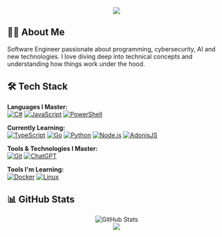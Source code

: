 <div align="center">
  <img src="https://capsule-render.vercel.app/api?type=waving&color=0:4F94CD,100:63B8FF&height=200&section=header&text=Hi%20there!%20I'm%20Thriz&fontSize=40&animation=fadeIn" />
</div>

## 👨‍💻 About Me

Software Engineer passionate about programming, cybersecurity, AI and new technologies. I love diving deep into technical concepts and understanding how things work under the hood.

## 🛠️ Tech Stack

**Languages I Master:**  
[![C#](https://img.shields.io/badge/C%23-239120?style=flat&logo=c-sharp&logoColor=white)](https://dotnet.microsoft.com/languages/csharp)
[![JavaScript](https://img.shields.io/badge/JavaScript-F7DF1E?style=flat&logo=javascript&logoColor=black)](https://developer.mozilla.org/en-US/docs/Web/JavaScript)
[![PowerShell](https://img.shields.io/badge/PowerShell-5391FE?style=flat&logo=powershell&logoColor=white)](https://learn.microsoft.com/powershell/)

**Currently Learning:**  
[![TypeScript](https://img.shields.io/badge/TypeScript-007ACC?style=flat&logo=typescript&logoColor=white)](https://www.typescriptlang.org/)
[![Go](https://img.shields.io/badge/Go-00ADD8?style=flat&logo=go&logoColor=white)](https://go.dev/)
[![Python](https://img.shields.io/badge/Python-3776AB?style=flat&logo=python&logoColor=white)](https://www.python.org/)
[![Node.js](https://img.shields.io/badge/Node.js-339933?style=flat&logo=node.js&logoColor=white)](https://nodejs.org/)
[![AdonisJS](https://img.shields.io/badge/AdonisJS-5A45FF?style=flat&logo=adonisjs&logoColor=white)](https://adonisjs.com/)

**Tools & Technologies I Master:**  
[![Git](https://img.shields.io/badge/Git-F05032?style=flat&logo=git&logoColor=white)](https://git-scm.com/)
[![ChatGPT](https://img.shields.io/badge/ChatGPT-74aa9c?style=flat&logo=openai&logoColor=white)](https://chat.openai.com/)

**Tools I'm Learning:**  
[![Docker](https://img.shields.io/badge/Docker-2496ED?style=flat&logo=docker&logoColor=white)](https://www.docker.com/)
[![Linux](https://img.shields.io/badge/Linux-FCC624?style=flat&logo=linux&logoColor=black)](https://www.linux.org/)

## 📊 GitHub Stats

<div align="center">
  <img src="https://github-readme-stats.vercel.app/api?username=thriz0&show_icons=true&theme=tokyonight" alt="GitHub Stats" />
</div>


<div align="center">
  <img src="https://capsule-render.vercel.app/api?type=waving&color=0:4F94CD,100:63B8FF&height=100&section=footer" />
</div>

